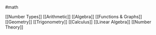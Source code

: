 #math

[[Number Types]]
[[Arithmetic]]
[[Algebra]]
[[Functions & Graphs]]
[[Geometry]]
[[Trigonometry]]
[[Calculus]]
[[Linear Algebra]]
[[Number Theory]]
